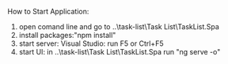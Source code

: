 How to Start Application:
1) open comand line and go to ..\task-list\Task List\TaskList.Spa
2) install packages:"npm install"
3) start server: Visual Studio: run F5 or Ctrl+F5
4) start UI: in ..\task-list\Task List\TaskList.Spa run "ng serve -o"